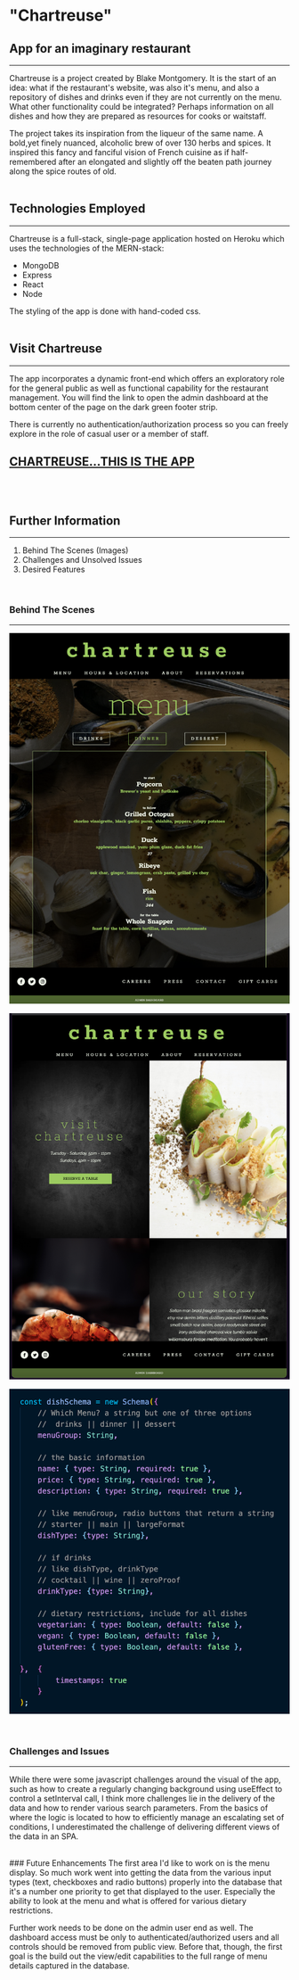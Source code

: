 # "Chartreuse"

## App for an imaginary restaurant
***
Chartreuse is a project created by Blake Montgomery. It is the start of an idea: what if the restaurant's website, was also it's menu, and also a repository of dishes and drinks even if they are not currently on the menu. What other functionality could be integrated? Perhaps information on all dishes and how they are prepared as resources for cooks or waitstaff.

The project takes its inspiration from the liqueur of the same name. A bold,yet finely nuanced, alcoholic brew of over 130 herbs and spices. It inspired this fancy and fanciful vision of French cuisine as if half-remembered after an elongated and slightly off the beaten path journey along the spice routes of old.
<br />
<br />

## Technologies Employed
***
Chartreuse is a full-stack, single-page application hosted on Heroku which uses the technologies of the MERN-stack:

* MongoDB
* Express
* React
* Node

The styling of the app is done with hand-coded css.
<br />
<br />

## Visit Chartreuse
***
The app incorporates a dynamic front-end which offers an exploratory role for the general public as well as functional capability for the restaurant management. You will find the link to open the admin dashboard at the bottom center of the page on the dark green footer strip.

There is currently no authentication/authorization process so you can freely explore in the role of casual user or a member of staff.

## [CHARTREUSE...THIS IS THE APP](https://infinite-cove-47012.herokuapp.com/)

<br />
<br />

## Further Information
***
1. Behind The Scenes (Images)
1. Challenges and Unsolved Issues
1. Desired Features

<br />

### Behind The Scenes
***

![](./public/images/chart1.png)

![](./public/images/chart2.png)

![](./public/images/dish_model.png)


<br/>

### Challenges and Issues
***
While there were some javascript challenges around the visual of the app, such as how to create a regularly changing background using useEffect to control a setInterval call, I think more challenges lie in the delivery of the data and how to render various search parameters. From the basics of where the logic is located to how to efficiently manage an escalating set of conditions, I underestimated the challenge of delivering different views of the data in an SPA.

<br />
### Future Enhancements
The first area I'd like to work on is the menu display. So much work went into getting the data from the various input types (text, checkboxes and radio buttons) properly into the database that it's a number one priority to get that displayed to the user. Especially the ability to look at the menu and what is offered for various dietary restrictions.

Further work needs to be done on the admin user end as well. The dashboard access must be only to authenticated/authorized users and all controls should be removed from public view. Before that, though, the first goal is the build out the view/edit capabilities to the full range of menu details captured in the database.
